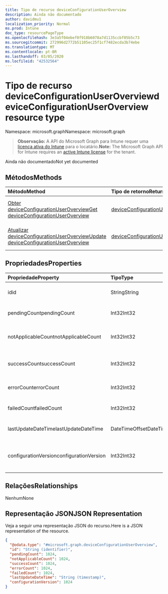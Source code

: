 ```yaml
---
title: Tipo de recurso deviceConfigurationUserOverview
description: Ainda não documentado
author: davidmu1
localization_priority: Normal
ms.prod: Intune
doc_type: resourcePageType
ms.openlocfilehash: 3e3a5f04ebef0f918b6078a7d1135ccbf05b5c73
ms.sourcegitcommit: 272996d2772b51105ec25f1cf7482ecda3b74ebe
ms.translationtype: MT
ms.contentlocale: pt-BR
ms.lasthandoff: 03/05/2020
ms.locfileid: "42532564"
---
```

# <a name="deviceconfigurationuseroverview-resource-type"></a><span data-ttu-id="4b658-103">Tipo de recurso deviceConfigurationUserOverview</span><span class="sxs-lookup"><span data-stu-id="4b658-103">deviceConfigurationUserOverview resource type</span></span>

<span data-ttu-id="4b658-104">Namespace: microsoft.graph</span><span class="sxs-lookup"><span data-stu-id="4b658-104">Namespace: microsoft.graph</span></span>

> <span data-ttu-id="4b658-105">**Observação:** A API do Microsoft Graph para Intune requer uma [licença ativa do Intune](https://go.microsoft.com/fwlink/?linkid=839381) para o locatário.</span><span class="sxs-lookup"><span data-stu-id="4b658-105">**Note:** The Microsoft Graph API for Intune requires an [active Intune license](https://go.microsoft.com/fwlink/?linkid=839381) for the tenant.</span></span>

<span data-ttu-id="4b658-106">Ainda não documentado</span><span class="sxs-lookup"><span data-stu-id="4b658-106">Not yet documented</span></span>

## <a name="methods"></a><span data-ttu-id="4b658-107">Métodos</span><span class="sxs-lookup"><span data-stu-id="4b658-107">Methods</span></span>
|<span data-ttu-id="4b658-108">Método</span><span class="sxs-lookup"><span data-stu-id="4b658-108">Method</span></span>|<span data-ttu-id="4b658-109">Tipo de retorno</span><span class="sxs-lookup"><span data-stu-id="4b658-109">Return Type</span></span>|<span data-ttu-id="4b658-110">Descrição</span><span class="sxs-lookup"><span data-stu-id="4b658-110">Description</span></span>|
|:---|:---|:---|
|[<span data-ttu-id="4b658-111">Obter deviceConfigurationUserOverview</span><span class="sxs-lookup"><span data-stu-id="4b658-111">Get deviceConfigurationUserOverview</span></span>](../api/intune-deviceconfig-deviceconfigurationuseroverview-get.md)|[<span data-ttu-id="4b658-112">deviceConfigurationUserOverview</span><span class="sxs-lookup"><span data-stu-id="4b658-112">deviceConfigurationUserOverview</span></span>](../resources/intune-deviceconfig-deviceconfigurationuseroverview.md)|<span data-ttu-id="4b658-113">Ler propriedades e relações de objetos de [deviceConfigurationUserOverview](../resources/intune-deviceconfig-deviceconfigurationuseroverview.md).</span><span class="sxs-lookup"><span data-stu-id="4b658-113">Read properties and relationships of the [deviceConfigurationUserOverview](../resources/intune-deviceconfig-deviceconfigurationuseroverview.md) object.</span></span>|
|[<span data-ttu-id="4b658-114">Atualizar deviceConfigurationUserOverview</span><span class="sxs-lookup"><span data-stu-id="4b658-114">Update deviceConfigurationUserOverview</span></span>](../api/intune-deviceconfig-deviceconfigurationuseroverview-update.md)|[<span data-ttu-id="4b658-115">deviceConfigurationUserOverview</span><span class="sxs-lookup"><span data-stu-id="4b658-115">deviceConfigurationUserOverview</span></span>](../resources/intune-deviceconfig-deviceconfigurationuseroverview.md)|<span data-ttu-id="4b658-116">Atualizar as propriedades de um objeto de [deviceConfigurationUserOverview](../resources/intune-deviceconfig-deviceconfigurationuseroverview.md).</span><span class="sxs-lookup"><span data-stu-id="4b658-116">Update the properties of a [deviceConfigurationUserOverview](../resources/intune-deviceconfig-deviceconfigurationuseroverview.md) object.</span></span>|

## <a name="properties"></a><span data-ttu-id="4b658-117">Propriedades</span><span class="sxs-lookup"><span data-stu-id="4b658-117">Properties</span></span>
|<span data-ttu-id="4b658-118">Propriedade</span><span class="sxs-lookup"><span data-stu-id="4b658-118">Property</span></span>|<span data-ttu-id="4b658-119">Tipo</span><span class="sxs-lookup"><span data-stu-id="4b658-119">Type</span></span>|<span data-ttu-id="4b658-120">Descrição</span><span class="sxs-lookup"><span data-stu-id="4b658-120">Description</span></span>|
|:---|:---|:---|
|<span data-ttu-id="4b658-121">id</span><span class="sxs-lookup"><span data-stu-id="4b658-121">id</span></span>|<span data-ttu-id="4b658-122">String</span><span class="sxs-lookup"><span data-stu-id="4b658-122">String</span></span>|<span data-ttu-id="4b658-123">Chave da entidade.</span><span class="sxs-lookup"><span data-stu-id="4b658-123">Key of the entity.</span></span>|
|<span data-ttu-id="4b658-124">pendingCount</span><span class="sxs-lookup"><span data-stu-id="4b658-124">pendingCount</span></span>|<span data-ttu-id="4b658-125">Int32</span><span class="sxs-lookup"><span data-stu-id="4b658-125">Int32</span></span>|<span data-ttu-id="4b658-126">Número de usuários pendentes</span><span class="sxs-lookup"><span data-stu-id="4b658-126">Number of pending Users</span></span>|
|<span data-ttu-id="4b658-127">notApplicableCount</span><span class="sxs-lookup"><span data-stu-id="4b658-127">notApplicableCount</span></span>|<span data-ttu-id="4b658-128">Int32</span><span class="sxs-lookup"><span data-stu-id="4b658-128">Int32</span></span>|<span data-ttu-id="4b658-129">Número de usuários não aplicáveis</span><span class="sxs-lookup"><span data-stu-id="4b658-129">Number of not applicable users</span></span>|
|<span data-ttu-id="4b658-130">successCount</span><span class="sxs-lookup"><span data-stu-id="4b658-130">successCount</span></span>|<span data-ttu-id="4b658-131">Int32</span><span class="sxs-lookup"><span data-stu-id="4b658-131">Int32</span></span>|<span data-ttu-id="4b658-132">Número de usuários bem-sucedidos</span><span class="sxs-lookup"><span data-stu-id="4b658-132">Number of succeeded Users</span></span>|
|<span data-ttu-id="4b658-133">errorCount</span><span class="sxs-lookup"><span data-stu-id="4b658-133">errorCount</span></span>|<span data-ttu-id="4b658-134">Int32</span><span class="sxs-lookup"><span data-stu-id="4b658-134">Int32</span></span>|<span data-ttu-id="4b658-135">Número de usuários com erro</span><span class="sxs-lookup"><span data-stu-id="4b658-135">Number of error Users</span></span>|
|<span data-ttu-id="4b658-136">failedCount</span><span class="sxs-lookup"><span data-stu-id="4b658-136">failedCount</span></span>|<span data-ttu-id="4b658-137">Int32</span><span class="sxs-lookup"><span data-stu-id="4b658-137">Int32</span></span>|<span data-ttu-id="4b658-138">Número de usuários com falhas</span><span class="sxs-lookup"><span data-stu-id="4b658-138">Number of failed Users</span></span>|
|<span data-ttu-id="4b658-139">lastUpdateDateTime</span><span class="sxs-lookup"><span data-stu-id="4b658-139">lastUpdateDateTime</span></span>|<span data-ttu-id="4b658-140">DateTimeOffset</span><span class="sxs-lookup"><span data-stu-id="4b658-140">DateTimeOffset</span></span>|<span data-ttu-id="4b658-141">Hora da última atualização</span><span class="sxs-lookup"><span data-stu-id="4b658-141">Last update time</span></span>|
|<span data-ttu-id="4b658-142">configurationVersion</span><span class="sxs-lookup"><span data-stu-id="4b658-142">configurationVersion</span></span>|<span data-ttu-id="4b658-143">Int32</span><span class="sxs-lookup"><span data-stu-id="4b658-143">Int32</span></span>|<span data-ttu-id="4b658-144">Versão da política para essa visão geral</span><span class="sxs-lookup"><span data-stu-id="4b658-144">Version of the policy for that overview</span></span>|

## <a name="relationships"></a><span data-ttu-id="4b658-145">Relações</span><span class="sxs-lookup"><span data-stu-id="4b658-145">Relationships</span></span>
<span data-ttu-id="4b658-146">Nenhum</span><span class="sxs-lookup"><span data-stu-id="4b658-146">None</span></span>

## <a name="json-representation"></a><span data-ttu-id="4b658-147">Representação JSON</span><span class="sxs-lookup"><span data-stu-id="4b658-147">JSON Representation</span></span>
<span data-ttu-id="4b658-148">Veja a seguir uma representação JSON do recurso.</span><span class="sxs-lookup"><span data-stu-id="4b658-148">Here is a JSON representation of the resource.</span></span>
<!-- {
  "blockType": "resource",
  "keyProperty": "id",
  "@odata.type": "microsoft.graph.deviceConfigurationUserOverview"
}
-->
``` json
{
  "@odata.type": "#microsoft.graph.deviceConfigurationUserOverview",
  "id": "String (identifier)",
  "pendingCount": 1024,
  "notApplicableCount": 1024,
  "successCount": 1024,
  "errorCount": 1024,
  "failedCount": 1024,
  "lastUpdateDateTime": "String (timestamp)",
  "configurationVersion": 1024
}
```




